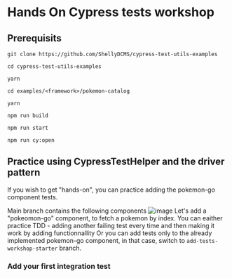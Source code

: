 # Hands On Cypress tests workshop

## Prerequisits

`git clone https://github.com/ShellyDCMS/cypress-test-utils-examples`

`cd cypress-test-utils-examples`

`yarn`

`cd examples/<framework>/pokemon-catalog`

`yarn`

`npm run build`

`npm run start`

`npm run cy:open`


## Practice using CypressTestHelper and the driver pattern
If you wish to get "hands-on", you can practice adding the pokemon-go component tests.

Main branch contains the following components
![image](https://github.com/ShellyDCMS/cypress-test-utils-examples/assets/60476837/5edf6f5d-3b28-486e-b236-d6b1b5f2de70)
Let's add a "pokeomon-go" component, to fetch a pokemon by index.
You can eaither practice TDD - adding another failing test every time and then making it work by adding functionnallity
Or you can add tests only to the already implemented pokemon-go component, in that case, switch to `add-tests-workshop-starter` branch.

### Add your first integration test


